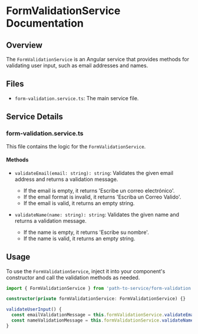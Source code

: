 # FormValidationService Documentation

## Overview

The `FormValidationService` is an Angular service that provides methods for validating user input, such as email addresses and names.

## Files

- `form-validation.service.ts`: The main service file.

## Service Details

### form-validation.service.ts

This file contains the logic for the `FormValidationService`.

#### Methods

- `validateEmail(email: string): string`: Validates the given email address and returns a validation message.
  - If the email is empty, it returns 'Escribe un correo electrónico'.
  - If the email format is invalid, it returns 'Escriba un Correo Valido'.
  - If the email is valid, it returns an empty string.

- `validateName(name: string): string`: Validates the given name and returns a validation message.
  - If the name is empty, it returns 'Escribe su nombre'.
  - If the name is valid, it returns an empty string.

## Usage

To use the `FormValidationService`, inject it into your component's constructor and call the validation methods as needed.

```typescript
import { FormValidationService } from 'path-to-service/form-validation.service';

constructor(private formValidationService: FormValidationService) {}

validateUserInput() {
  const emailValidationMessage = this.formValidationService.validateEmail(this.email);
  const nameValidationMessage = this.formValidationService.validateName(this.name);
}
